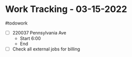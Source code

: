 # Work Tracking - 03-15-2022
#todowork 
- [ ]  220037 Pennsylvania Ave
	- Start 6:00
	- End
- [ ] Check all external jobs for billing